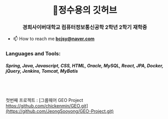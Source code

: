 <h1 align="center">👋정수용의 깃허브</h1>
<h3 align="center">경희사이버대학교 컴퓨터정보통신공학 2학년 2학기 재학중</h3>

- 📫 How to reach me **bcjsy@naver.com**


<p align="left">
</p>

<h3 align="left">Languages and Tools:</h3>
  <h5>Spring, Java, Javascript, CSS, HTML, Oracle, MySQL, React, JPA, Docker, jQuery, Jenkins, Tomcat, MyBatis</h1>


<br><br><br>
첫번째 프로젝트 : [그룹웨어 GEO Project https://github.com/chickenmin/GEO.git](https://github.com/JeongSooyong/GEO-Project.git)
<br>

